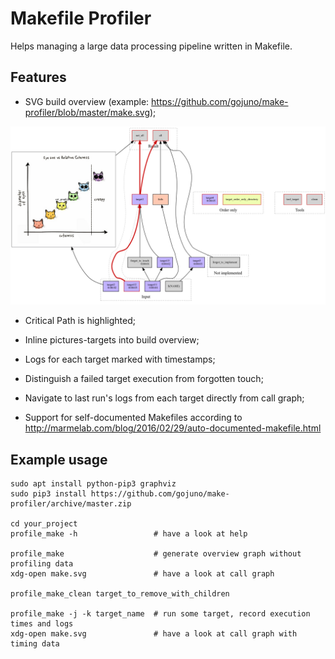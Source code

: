 # Makefile Profiler

Helps managing a large data processing pipeline written in Makefile.

## Features

* SVG build overview (example: https://github.com/gojuno/make-profiler/blob/master/make.svg);

![build graph example](make.png)

* Critical Path is highlighted;

* Inline pictures-targets into build overview;

* Logs for each target marked with timestamps;

* Distinguish a failed target execution from forgotten touch;

* Navigate to last run's logs from each target directly from call graph;

* Support for self-documented Makefiles according to
http://marmelab.com/blog/2016/02/29/auto-documented-makefile.html

## Example usage

    sudo apt install python-pip3 graphviz
    sudo pip3 install https://github.com/gojuno/make-profiler/archive/master.zip 

    cd your_project
    profile_make -h                 # have a look at help

    profile_make                    # generate overview graph without profiling data
    xdg-open make.svg               # have a look at call graph

    profile_make_clean target_to_remove_with_children

    profile_make -j -k target_name  # run some target, record execution times and logs
    xdg-open make.svg               # have a look at call graph with timing data
